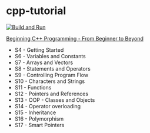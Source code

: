 # cpp-tutorial

[![Build and Run](https://github.com/shalex88/cpp-tutorial/actions/workflows/build.yaml/badge.svg)](https://github.com/shalex88/cpp-tutorial/actions/workflows/build.yaml)

[Beginning C++ Programming - From Beginner to Beyond](https://www.udemy.com/course/beginning-c-plus-plus-programming/)

* S4 - Getting Started
* S6 - Variables and Constants
* S7 - Arrays and Vectors
* S8 - Statements and Operators
* S9 - Controlling Program Flow
* S10 - Characters and Strings
* S11 - Functions
* S12 - Pointers and References
* S13 - OOP - Classes and Objects
* S14 - Operator overloading
* S15 - Inheritance
* S16 - Polymorphism
* S17 - Smart Pointers
